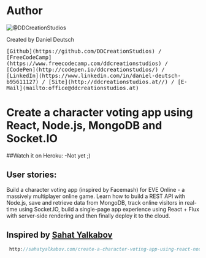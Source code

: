 # Author
![@DDCreationStudios](https://s3-us-west-2.amazonaws.com/s.cdpn.io/854371/profile/profile-80_2.jpg)

Created by Daniel Deutsch

<kbd>
[Github](https://github.com/DDCreationStudios) / [FreeCodeCamp](https://www.freecodecamp.com/ddcreationstudios) / [CodePen](http://codepen.io/ddcreationstudios/) / [LinkedIn](https://www.linkedin.com/in/daniel-deutsch-b95611127) / [Site](http://ddcreationstudios.at//) / [E-Mail](mailto:office@ddcreationstudios.at)
</kbd>

# Create a character voting app using React, Node.js, MongoDB and Socket.IO

##Watch it on Heroku:
-Not yet ;)

## User stories:
Build a character voting app (inspired by Facemash) for EVE Online - a massively multiplayer online game. Learn how to build a REST API with Node.js, save and retrieve data from MongoDB, track online visitors in real-time using Socket.IO, build a single-page app experience using React + Flux with server-side rendering and then finally deploy it to the cloud.

## Inspired by [Sahat Yalkabov](http://sahatyalkabov.com/)

```js
 http://sahatyalkabov.com/create-a-character-voting-app-using-react-nodejs-mongodb-and-socketio/?utm_content=buffer0cdf2&utm_medium=social&utm_source=twitter.com&utm_campaign=buffer
```

